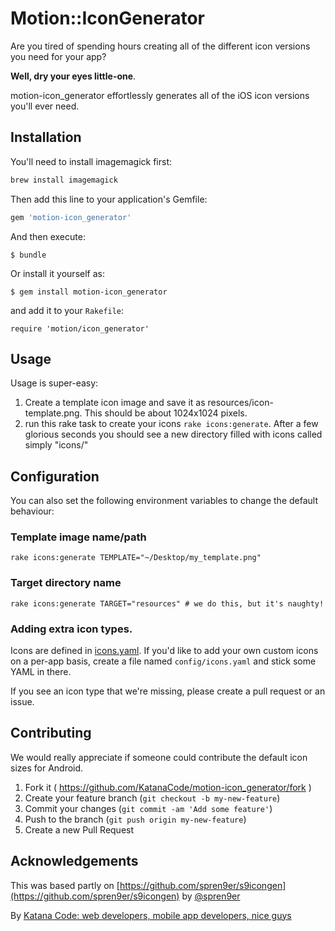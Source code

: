 # Motion::IconGenerator

Are you tired of spending hours creating all of the different icon versions you need for your app?

**Well, dry your eyes little-one**.

motion-icon_generator effortlessly generates all of the iOS icon versions you'll ever need.

## Installation

You'll need to install imagemagick first:

``` bash
brew install imagemagick
```

Then add this line to your application's Gemfile:

```ruby
gem 'motion-icon_generator'
```

And then execute:

    $ bundle

Or install it yourself as:

    $ gem install motion-icon_generator
    
and add it to your `Rakefile`:
   
    require 'motion/icon_generator'

## Usage

Usage is super-easy:

1. Create a template icon image and save it as resources/icon-template.png. This should be about 1024x1024 pixels.
2. run this rake task to create your icons `rake icons:generate`. After a few glorious seconds you should see a new directory filled with icons called simply "icons/"

## Configuration

You can also set the following environment variables to change the default behaviour:

### Template image name/path

    rake icons:generate TEMPLATE="~/Desktop/my_template.png"

### Target directory name

    rake icons:generate TARGET="resources" # we do this, but it's naughty!
    
### Adding extra icon types.

Icons are defined in [icons.yaml](lib/motion/icon_generator/icons.yaml). If you'd like to add your own custom icons on a per-app basis, create a file named `config/icons.yaml` and stick some YAML in there.

If you see an icon type that we're missing, please create a pull request or an issue.  

## Contributing

We would really appreciate if someone could contribute the default icon sizes for Android.

1. Fork it ( https://github.com/KatanaCode/motion-icon_generator/fork )
2. Create your feature branch (`git checkout -b my-new-feature`)
3. Commit your changes (`git commit -am 'Add some feature'`)
4. Push to the branch (`git push origin my-new-feature`)
5. Create a new Pull Request

## Acknowledgements

This was based partly on [https://github.com/spren9er/s9icongen](https://github.com/spren9er/s9icongen) by [@spren9er](https://github.com/spren9er) 

By [Katana Code: web developers, mobile app developers, nice guys](http://katanacode.com/tools?utm_source=GitHub&utm_medium=README&utm_campaign=motion-icon_generator
)
